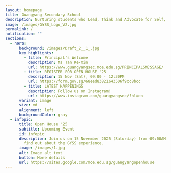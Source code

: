 ```yaml
---
layout: homepage
title: Guangyang Secondary School
description: Nurturing students who Lead, Think and Advocate for Self, Community and Nation.
image: /images/GYSS_Logo_V2.jpg
permalink: /
notification: ""
sections:
  - hero:
      background: /images/Draft_2__1_.jpg
      key_highlights:
        - title: Principal's Welcome
          description: Ms Tan Ke-Xin
          url: https://www.guangyangsec.moe.edu.sg/PRINCIPALSMESSAGE/
        - title: REGISTER FOR OPEN HOUSE '25
          description: 15 Nov (Sat), 09:00 - 12:30PM
          url: https://form.gov.sg/68eed83821643506f9cc8bcc
        - title: LATEST HAPPENINGS
          description: Follow us on Instagram!
          url: https://www.instagram.com/guangyangsec/?hl=en
      variant: image
      size: md
      alignment: left
      backgroundColor: gray
  - infopic:
      title: Open House '25
      subtitle: Upcoming Event
      id: infopic
      description: Join us on 15 November 2025 (Saturday) from 09:00AM to 12:30PM to
        find out about the GYSS experience.
      image: /images/1.jpg
      alt: Image alt text
      button: More details
      url: https://sites.google.com/moe.edu.sg/guangyangopenhouse
---
```

